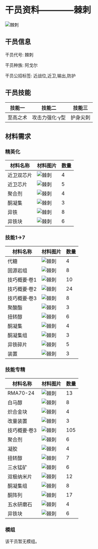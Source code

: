 # 干员资料————棘刺

![棘刺](./oprImages/棘刺.png)

## 干员信息

干员代号: 棘刺

干员种族: 阿戈尔

干员公招标签: 近战位,近卫,输出,防护

## 干员技能

| 技能一       | 技能二   | 技能三 |
| ------------ | -------- | ------ |
| 至高之术 | 攻击力强化·γ型 | 护身尖刺 |

## 材料需求

### 精英化

| 材料名称      | 材料图片 | 数量  |
|---------|---------|-----|
| 近卫双芯片 | ![棘刺](./matIcons/近卫双芯片.png)  |   4  |
| 近卫芯片 | ![棘刺](./matIcons/近卫芯片.png)  |   5  |
| 聚合剂 | ![棘刺](./matIcons/聚合剂.png)  |   4  |
| 酮凝集 | ![棘刺](./matIcons/酮凝集.png)  |   3  |
| 异铁 | ![棘刺](./matIcons/异铁.png)  |   8  |
| 异铁块 | ![棘刺](./matIcons/异铁块.png)  |   6  |

### 技能1→7

| 材料名称      | 材料图片 | 数量  |
|---------|---------|-----|
| 代糖 | ![棘刺](./matIcons/代糖.png)  |   4  |
| 固源岩组 | ![棘刺](./matIcons/固源岩组.png)  |   8  |
| 技巧概要·卷1 | ![棘刺](./matIcons/技巧概要·卷1.png)  |   10  |
| 技巧概要·卷2 | ![棘刺](./matIcons/技巧概要·卷2.png)  |   24  |
| 技巧概要·卷3 | ![棘刺](./matIcons/技巧概要·卷3.png)  |   8  |
| 聚酸酯 | ![棘刺](./matIcons/聚酸酯.png)  |   3  |
| 扭转醇 | ![棘刺](./matIcons/扭转醇.png)  |   6  |
| 酮凝集 | ![棘刺](./matIcons/酮凝集.png)  |   4  |
| 酮凝集组 | ![棘刺](./matIcons/酮凝集组.png)  |   3  |
| 异铁碎片 | ![棘刺](./matIcons/异铁碎片.png)  |   5  |
| 装置 | ![棘刺](./matIcons/装置.png)  |   3  |

### 技能专精

| 材料名称      | 材料图片 | 数量  |
|---------|---------|-----|
| RMA70-24 | ![棘刺](./matIcons/RMA70-24.png)  |   13  |
| 白马醇 | ![棘刺](./matIcons/白马醇.png)  |   8  |
| 炽合金块 | ![棘刺](./matIcons/炽合金块.png)  |   4  |
| 改量装置 | ![棘刺](./matIcons/改量装置.png)  |   3  |
| 技巧概要·卷3 | ![棘刺](./matIcons/技巧概要·卷3.png)  |   105  |
| 聚合剂 | ![棘刺](./matIcons/聚合剂.png)  |   6  |
| 凝胶 | ![棘刺](./matIcons/凝胶.png)  |   4  |
| 扭转醇 | ![棘刺](./matIcons/扭转醇.png)  |   7  |
| 三水锰矿 | ![棘刺](./matIcons/三水锰矿.png)  |   6  |
| 双极纳米片 | ![棘刺](./matIcons/双极纳米片.png)  |   12  |
| 酮凝集组 | ![棘刺](./matIcons/酮凝集组.png)  |   8  |
| 酮阵列 | ![棘刺](./matIcons/酮阵列.png)  |   17  |
| 五水研磨石 | ![棘刺](./matIcons/五水研磨石.png)  |   4  |
| 异铁块 | ![棘刺](./matIcons/异铁块.png)  |   6  |

### 模组

该干员暂无模组。
